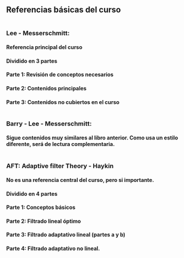 ## Referencias básicas del curso
#
### Lee - Messerschmitt: 
#### Referencia principal del curso
#### Dividido en 3 partes
#### Parte 1: Revisión de conceptos necesarios
#### Parte 2: Contenidos principales
#### Parte 3: Contenidos no cubiertos en el curso
#
### Barry - Lee - Messerschmitt:
#### Sigue contenidos muy similares al libro anterior. Como usa un estilo diferente, será de lectura complementaria.
#
### AFT: Adaptive filter Theory - Haykin
#### No es una referencia central del curso, pero si importante.
#### Dividido en 4 partes
#### Parte 1: Conceptos básicos
#### Parte 2: Filtrado lineal óptimo
#### Parte 3: Filtrado adaptativo lineal (partes a y b)
#### Parte 4: Filtrado adaptativo no lineal.
#
